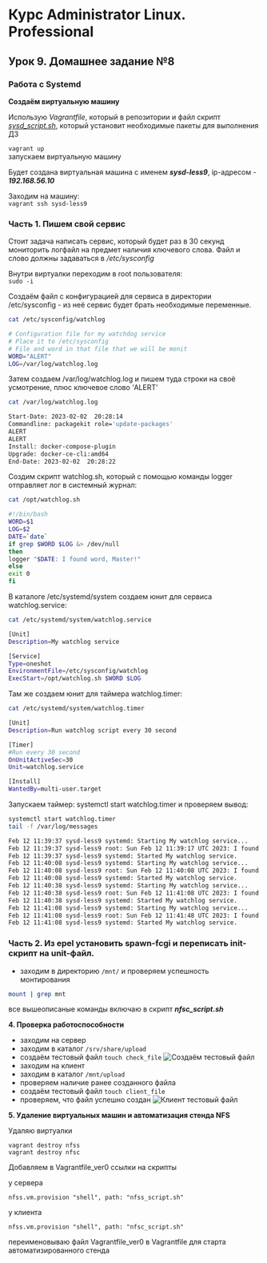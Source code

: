 # Курс Administrator Linux. Professional

## Урок 9. Домашнее задание №8
### Работа с Systemd  
  
  
**Создаём виртуальную машину**  
  
Использую _Vagrantfile_, который в репозитории  и файл скрипт _[sysd_script.sh](sysd_script.sh)_, который установит необходимые пакеты для выполнения ДЗ   
  
```vagrant up ```  
запускаем виртуальную машину  
  
Будет создана виртуальная машина с именем **_sysd-less9_**, ip-адресом - **_192.168.56.10_** 

Заходим на машину:  
```vagrant ssh sysd-less9```    
  
### Часть 1. Пишем свой сервис

Стоит задача написать сервис, который будет раз в 30 секунд мониторить логфайл на предмет наличия ключевого слова. Файл и слово должны задаваться в _/etc/sysconfig_  


Внутри виртуалки переходим в root пользователя:  
```sudo -i```  

Создаём файл с конфигурацией для сервиса в директории /etc/sysconfig - из неё сервис будет брать необходимые переменные.  

```bash
cat /etc/sysconfig/watchlog

# Configuration file for my watchdog service
# Place it to /etc/sysconfig
# File and word in that file that we will be monit
WORD="ALERT"
LOG=/var/log/watchlog.log
```
Затем создаем /var/log/watchlog.log и пишем туда строки на своё усмотрение, плюс ключевое слово ‘ALERT’  

```bash
cat /var/log/watchlog.log

Start-Date: 2023-02-02  20:28:14
Commandline: packagekit role='update-packages'
ALERT
ALERT
Install: docker-compose-plugin
Upgrade: docker-ce-cli:amd64 
End-Date: 2023-02-02  20:28:22
```

Создим скрипт watchlog.sh, который с помощью команды logger отправляет лог в системный журнал:  

```bash
cat /opt/watchlog.sh

#!/bin/bash
WORD=$1
LOG=$2
DATE=`date`
if grep $WORD $LOG &> /dev/null
then
logger "$DATE: I found word, Master!"
else
exit 0
fi
```
В каталоге /etc/systemd/system создаем юнит для сервиса watchlog.service:  

```bash
cat /etc/systemd/system/watchlog.service 

[Unit]
Description=My watchlog service

[Service]
Type=oneshot
EnvironmentFile=/etc/sysconfig/watchlog
ExecStart=/opt/watchlog.sh $WORD $LOG
```

Там же создаем юнит для таймера watchlog.timer:  

```bash
cat /etc/systemd/system/watchlog.timer   

[Unit]
Description=Run watchlog script every 30 second

[Timer]
#Run every 30 second
OnUnitActiveSec=30
Unit=watchlog.service

[Install]
WantedBy=multi-user.target
```

Запускаем таймер: systemctl start watchlog.timer и проверяем вывод:  

```bash
systemctl start watchlog.timer
tail -f /var/log/messages

Feb 12 11:39:37 sysd-less9 systemd: Starting My watchlog service...
Feb 12 11:39:37 sysd-less9 root: Sun Feb 12 11:39:17 UTC 2023: I found word, Master!
Feb 12 11:39:37 sysd-less9 systemd: Started My watchlog service.
Feb 12 11:40:08 sysd-less9 systemd: Starting My watchlog service...
Feb 12 11:40:08 sysd-less9 root: Sun Feb 12 11:40:08 UTC 2023: I found word, Master!
Feb 12 11:40:08 sysd-less9 systemd: Started My watchlog service.
Feb 12 11:40:38 sysd-less9 systemd: Starting My watchlog service...
Feb 12 11:40:38 sysd-less9 root: Sun Feb 12 11:41:08 UTC 2023: I found word, Master!
Feb 12 11:40:38 sysd-less9 systemd: Started My watchlog service.
Feb 12 11:41:08 sysd-less9 systemd: Starting My watchlog service...
Feb 12 11:41:08 sysd-less9 root: Sun Feb 12 11:41:48 UTC 2023: I found word, Master!
Feb 12 11:41:08 sysd-less9 systemd: Started My watchlog service.
```

### Часть 2. Из epel установить spawn-fcgi и переписать init-скрипт на unit-файл.



- заходим в директорию `/mnt/` и проверяем успешность монтирования
```bash
mount | grep mnt
```

все вышеописаные команды включаю в скрипт **_nfsc_script.sh_**


**4. Проверка работоспособности**

- заходим на сервер
- заходим в каталог `/srv/share/upload`
- создаём тестовый файл `touch check_file`
![Создаём тестовый файл](server.png)
- заходим на клиент
- заходим в каталог `/mnt/upload`
- проверяем наличие ранее созданного файла
- создаём тестовый файл `touch client_file`
- проверяем, что файл успешно создан
![Клиент тестовый файл](client.png)

**5. Удаление виртуальных машин и автоматизация стенда NFS**

Удаляю виртуалки

```
vagrant destroy nfss
vagrant destroy nfsc
```

Добавляем в Vagrantfile_ver0 ссылки на скрипты

у сервера  
```
nfss.vm.provision "shell", path: "nfss_script.sh"
```
  
у клиента  
```
nfss.vm.provision "shell", path: "nfsc_script.sh"
```

переименовываю файл Vagrantfile_ver0 в Vagrantfile для старта автоматизированного стенда



